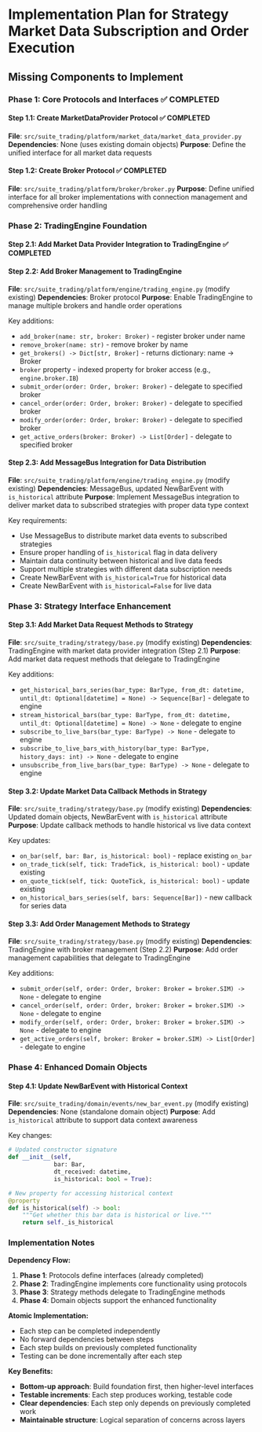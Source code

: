 # Implementation Plan for Strategy Market Data Subscription and Order Execution

## Missing Components to Implement

### Phase 1: Core Protocols and Interfaces ✅ COMPLETED

#### Step 1.1: Create MarketDataProvider Protocol ✅ COMPLETED
**File**: `src/suite_trading/platform/market_data/market_data_provider.py`
**Dependencies**: None (uses existing domain objects)
**Purpose**: Define the unified interface for all market data requests

#### Step 1.2: Create Broker Protocol ✅ COMPLETED
**File**: `src/suite_trading/platform/broker/broker.py`
**Purpose**: Define unified interface for all broker implementations with connection management and comprehensive order handling

### Phase 2: TradingEngine Foundation

#### Step 2.1: Add Market Data Provider Integration to TradingEngine ✅ COMPLETED

#### Step 2.2: Add Broker Management to TradingEngine
**File**: `src/suite_trading/platform/engine/trading_engine.py` (modify existing)
**Dependencies**: Broker protocol
**Purpose**: Enable TradingEngine to manage multiple brokers and handle order operations

Key additions:
- `add_broker(name: str, broker: Broker)` - register broker under name
- `remove_broker(name: str)` - remove broker by name
- `get_brokers() -> Dict[str, Broker]` - returns dictionary: name -> Broker
- `broker` property - indexed property for broker access (e.g., `engine.broker.IB`)
- `submit_order(order: Order, broker: Broker)` - delegate to specified broker
- `cancel_order(order: Order, broker: Broker)` - delegate to specified broker
- `modify_order(order: Order, broker: Broker)` - delegate to specified broker
- `get_active_orders(broker: Broker) -> List[Order]` - delegate to specified broker

#### Step 2.3: Add MessageBus Integration for Data Distribution
**File**: `src/suite_trading/platform/engine/trading_engine.py` (modify existing)
**Dependencies**: MessageBus, updated NewBarEvent with `is_historical` attribute
**Purpose**: Implement MessageBus integration to deliver market data to subscribed strategies with proper data type context

Key requirements:
- Use MessageBus to distribute market data events to subscribed strategies
- Ensure proper handling of `is_historical` flag in data delivery
- Maintain data continuity between historical and live data feeds
- Support multiple strategies with different data subscription needs
- Create NewBarEvent with `is_historical=True` for historical data
- Create NewBarEvent with `is_historical=False` for live data

### Phase 3: Strategy Interface Enhancement

#### Step 3.1: Add Market Data Request Methods to Strategy
**File**: `src/suite_trading/strategy/base.py` (modify existing)
**Dependencies**: TradingEngine with market data provider integration (Step 2.1)
**Purpose**: Add market data request methods that delegate to TradingEngine

Key additions:
- `get_historical_bars_series(bar_type: BarType, from_dt: datetime, until_dt: Optional[datetime] = None) -> Sequence[Bar]` - delegate to engine
- `stream_historical_bars(bar_type: BarType, from_dt: datetime, until_dt: Optional[datetime] = None) -> None` - delegate to engine
- `subscribe_to_live_bars(bar_type: BarType) -> None` - delegate to engine
- `subscribe_to_live_bars_with_history(bar_type: BarType, history_days: int) -> None` - delegate to engine
- `unsubscribe_from_live_bars(bar_type: BarType) -> None` - delegate to engine

#### Step 3.2: Update Market Data Callback Methods in Strategy
**File**: `src/suite_trading/strategy/base.py` (modify existing)
**Dependencies**: Updated domain objects, NewBarEvent with `is_historical` attribute
**Purpose**: Update callback methods to handle historical vs live data context

Key updates:
- `on_bar(self, bar: Bar, is_historical: bool)` - replace existing `on_bar`
- `on_trade_tick(self, tick: TradeTick, is_historical: bool)` - update existing
- `on_quote_tick(self, tick: QuoteTick, is_historical: bool)` - update existing
- `on_historical_bars_series(self, bars: Sequence[Bar])` - new callback for series data

#### Step 3.3: Add Order Management Methods to Strategy
**File**: `src/suite_trading/strategy/base.py` (modify existing)
**Dependencies**: TradingEngine with broker management (Step 2.2)
**Purpose**: Add order management capabilities that delegate to TradingEngine

Key additions:
- `submit_order(self, order: Order, broker: Broker = broker.SIM) -> None` - delegate to engine
- `cancel_order(self, order: Order, broker: Broker = broker.SIM) -> None` - delegate to engine
- `modify_order(self, order: Order, broker: Broker = broker.SIM) -> None` - delegate to engine
- `get_active_orders(self, broker: Broker = broker.SIM) -> List[Order]` - delegate to engine

### Phase 4: Enhanced Domain Objects

#### Step 4.1: Update NewBarEvent with Historical Context
**File**: `src/suite_trading/domain/events/new_bar_event.py` (modify existing)
**Dependencies**: None (standalone domain object)
**Purpose**: Add `is_historical` attribute to support data context awareness

Key changes:
```python
# Updated constructor signature
def __init__(self,
             bar: Bar,
             dt_received: datetime,
             is_historical: bool = True):

# New property for accessing historical context
@property
def is_historical(self) -> bool:
    """Get whether this bar data is historical or live."""
    return self._is_historical
```

### Implementation Notes

**Dependency Flow:**
1. **Phase 1**: Protocols define interfaces (already completed)
2. **Phase 2**: TradingEngine implements core functionality using protocols
3. **Phase 3**: Strategy methods delegate to TradingEngine methods
4. **Phase 4**: Domain objects support the enhanced functionality

**Atomic Implementation:**
- Each step can be completed independently
- No forward dependencies between steps
- Each step builds on previously completed functionality
- Testing can be done incrementally after each step

**Key Benefits:**
- **Bottom-up approach**: Build foundation first, then higher-level interfaces
- **Testable increments**: Each step produces working, testable code
- **Clear dependencies**: Each step only depends on previously completed work
- **Maintainable structure**: Logical separation of concerns across layers
